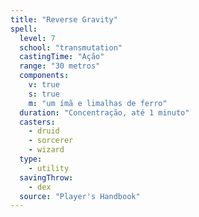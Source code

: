 ```yaml
---
title: "Reverse Gravity"
spell:
  level: 7
  school: "transmutation"
  castingTime: "Ação"
  range: "30 metros"
  components:
    v: true
    s: true
    m: "um ímã e limalhas de ferro"
  duration: "Concentração, até 1 minuto"
  casters:
    - druid
    - sorcerer
    - wizard
  type:
    - utility
  savingThrow:
    - dex
  source: "Player's Handbook"
---
```

